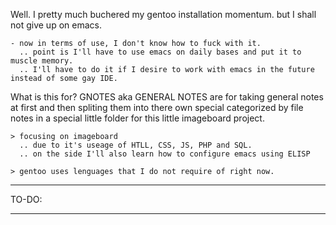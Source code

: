 
Well.  I pretty much buchered my gentoo installation momentum.
but I shall not give up on emacs.

    - now in terms of use, I don't know how to fuck with it.
      .. point is I'll have to use emacs on daily bases and put it to muscle memory.
      .. I'll have to do it if I desire to work with emacs in the future instead of some gay IDE.

What is this for?  GNOTES aka GENERAL NOTES are for taking general notes at first
and then spliting them into there own special categorized by
file notes in a special little folder
for this little imageboard project.

    > focusing on imageboard
      .. due to it's useage of HTLL, CSS, JS, PHP and SQL.
      .. on the side I'll also learn how to configure emacs using ELISP

    > gentoo uses lenguages that I do not require of right now.


--------------------------------------------------------------------
TO-DO:
















---------------------------------------------------------------------